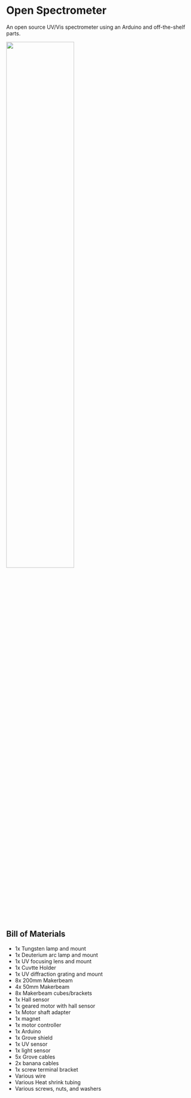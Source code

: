 # Open Spectrometer
An open source UV/Vis spectrometer using an Arduino and off-the-shelf parts.

<img src="BuildPictures/20190320_212338.jpg"  width="60%">

## Bill of Materials
* 1x Tungsten lamp and mount
* 1x Deuterium arc lamp and mount
* 1x UV focusing lens and mount
* 1x Cuvtte Holder
* 1x UV diffraction grating and mount
* 8x 200mm Makerbeam
* 4x 50mm Makerbeam
* 8x Makerbeam cubes/brackets
* 1x Hall sensor
* 1x geared motor with hall sensor
* 1x Motor shaft adapter
* 1x magnet
* 1x motor controller
* 1x Arduino
* 1x Grove shield
* 1x UV sensor
* 1x light sensor
* 5x Grove cables
* 2x banana cables
* 1x screw terminal bracket
* Various wire
* Various Heat shrink tubing
* Various screws, nuts, and washers
